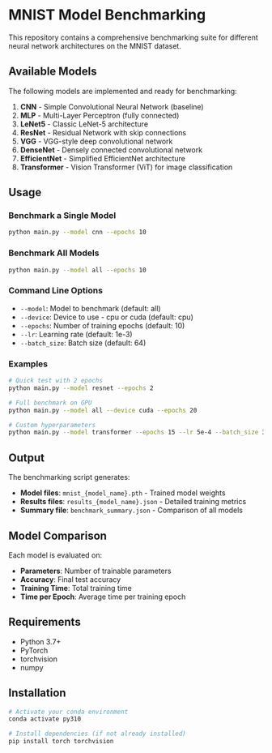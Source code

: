 # MNIST Model Benchmarking

This repository contains a comprehensive benchmarking suite for different neural network architectures on the MNIST dataset.

## Available Models

The following models are implemented and ready for benchmarking:

1. **CNN** - Simple Convolutional Neural Network (baseline)
2. **MLP** - Multi-Layer Perceptron (fully connected)
3. **LeNet5** - Classic LeNet-5 architecture
4. **ResNet** - Residual Network with skip connections
5. **VGG** - VGG-style deep convolutional network
6. **DenseNet** - Densely connected convolutional network
7. **EfficientNet** - Simplified EfficientNet architecture
8. **Transformer** - Vision Transformer (ViT) for image classification

## Usage

### Benchmark a Single Model
```bash
python main.py --model cnn --epochs 10
```

### Benchmark All Models
```bash
python main.py --model all --epochs 10
```

### Command Line Options
- `--model`: Model to benchmark (default: all)
- `--device`: Device to use - cpu or cuda (default: cpu)
- `--epochs`: Number of training epochs (default: 10)
- `--lr`: Learning rate (default: 1e-3)
- `--batch_size`: Batch size (default: 64)

### Examples
```bash
# Quick test with 2 epochs
python main.py --model resnet --epochs 2

# Full benchmark on GPU
python main.py --model all --device cuda --epochs 20

# Custom hyperparameters
python main.py --model transformer --epochs 15 --lr 5e-4 --batch_size 32
```

## Output

The benchmarking script generates:
- **Model files**: `mnist_{model_name}.pth` - Trained model weights
- **Results files**: `results_{model_name}.json` - Detailed training metrics
- **Summary file**: `benchmark_summary.json` - Comparison of all models

## Model Comparison

Each model is evaluated on:
- **Parameters**: Number of trainable parameters
- **Accuracy**: Final test accuracy
- **Training Time**: Total training time
- **Time per Epoch**: Average time per training epoch

## Requirements

- Python 3.7+
- PyTorch
- torchvision
- numpy

## Installation

```bash
# Activate your conda environment
conda activate py310

# Install dependencies (if not already installed)
pip install torch torchvision
```
